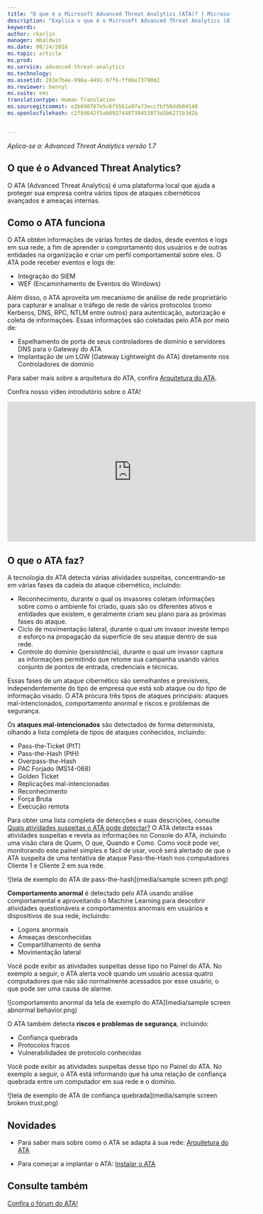 ```yaml
---
title: "O que é o Microsoft Advanced Threat Analytics (ATA)? | Microsoft ATA"
description: "Explica o que é o Microsoft Advanced Threat Analytics (ATA) e os tipos de atividades suspeitas que ele pode detectar"
keywords: 
author: rkarlin
manager: mbaldwin
ms.date: 08/24/2016
ms.topic: article
ms.prod: 
ms.service: advanced-threat-analytics
ms.technology: 
ms.assetid: 283e7b4e-996a-4491-b7f6-ff06e73790d2
ms.reviewer: bennyl
ms.suite: ems
translationtype: Human Translation
ms.sourcegitcommit: e3b690767e5c6f5561a97a73eccfbf50ddb04148
ms.openlocfilehash: c2f8d642f5ab0927448730453873a5b6271b3d2b


---
```


*Aplica-se a: Advanced Threat Analytics versão 1.7*


## O que é o Advanced Threat Analytics?
O ATA (Advanced Threat Analytics) é uma plataforma local que ajuda a proteger sua empresa contra vários tipos de ataques cibernéticos avançados e ameaças internas.

## Como o ATA funciona
O ATA obtém informações de várias fontes de dados, desde eventos e logs em sua rede, a fim de aprender o comportamento dos usuários e de outras entidades na organização e criar um perfil comportamental sobre eles.
O ATA pode receber eventos e logs de:

-   Integração do SIEM
-   WEF (Encaminhamento de Eventos do Windows)

Além disso, o ATA aproveita um mecanismo de análise de rede proprietário para capturar e analisar o tráfego de rede de vários protocolos (como Kerberos, DNS, RPC, NTLM entre outros) para autenticação, autorização e coleta de informações. Essas informações são coletadas pelo ATA por meio de:

-   Espelhamento de porta de seus controladores de domínio e servidores DNS para o Gateway do ATA
-   Implantação de um LGW (Gateway Lightweight do ATA) diretamente nos Controladores de domínio

Para saber mais sobre a arquitetura do ATA, confira [Arquitetura do ATA](/advanced-threat-analytics/plan-design/ata-architecture).

Confira nosso vídeo introdutório sobre o ATA!
<iframe width="560" height="315" src="https://www.youtube.com/embed/0nA9FeTRZFw" frameborder="0" allowfullscreen></iframe>

## O que o ATA faz?

A tecnologia do ATA detecta várias atividades suspeitas, concentrando-se em várias fases da cadeia do ataque cibernético, incluindo:

-   Reconhecimento, durante o qual os invasores coletam informações sobre como o ambiente foi criado, quais são os diferentes ativos e entidades que existem, e geralmente criam seu plano para as próximas fases do ataque.
-   Ciclo de movimentação lateral, durante o qual um invasor investe tempo e esforço na propagação da superfície de seu ataque dentro de sua rede.
-   Controle do domínio (persistência), durante o qual um invasor captura as informações permitindo que retome sua campanha usando vários conjunto de pontos de entrada, credenciais e técnicas. 

Essas fases de um ataque cibernético são semelhantes e previsíveis, independentemente do tipo de empresa que está sob ataque ou do tipo de informação visado.
O ATA procura três tipos de ataques principais: ataques mal-intencionados, comportamento anormal e riscos e problemas de segurança.

Os **ataques mal-intencionados** são detectados de forma determinista, olhando a lista completa de tipos de ataques conhecidos, incluindo:

-   Pass-the-Ticket (PtT)
-   Pass-the-Hash (PtH)
-   Overpass-the-Hash
-   PAC Forjado (MS14-068)
-   Golden Ticket
-   Replicações mal-intencionadas
-   Reconhecimento
-   Força Bruta
-   Execução remota

Para obter uma lista completa de detecções e suas descrições, consulte [Quais atividades suspeitas o ATA pode detectar?](ata-threats.md)
O ATA detecta essas atividades suspeitas e revela as informações no Console do ATA, incluindo uma visão clara de Quem, O que, Quando e Como. Como você pode ver, monitorando este painel simples e fácil de usar, você será alertado de que o ATA suspeita de uma tentativa de ataque Pass-the-Hash nos computadores Cliente 1 e Cliente 2 em sua rede.

 ![tela de exemplo do ATA de pass-the-hash](media/sample screen pth.png)

**Comportamento anormal** é detectado pelo ATA usando análise comportamental e aproveitando o Machine Learning para descobrir atividades questionáveis e comportamentos anormais em usuários e dispositivos de sua rede, incluindo:

-   Logons anormais
-   Ameaças desconhecidas
-   Compartilhamento de senha
-   Movimentação lateral


Você pode exibir as atividades suspeitas desse tipo no Painel do ATA. No exemplo a seguir, o ATA alerta você quando um usuário acessa quatro computadores que não são normalmente acessados por esse usuário, o que pode ser uma causa de alarme.

 ![comportamento anormal da tela de exemplo do ATA](media/sample screen abnormal behavior.png) 

O ATA também detecta **riscos e problemas de segurança**, incluindo:

-   Confiança quebrada
-   Protocolos fracos
-   Vulnerabilidades de protocolo conhecidas

Você pode exibir as atividades suspeitas desse tipo no Painel do ATA. No exemplo a seguir, o ATA está informando que há uma relação de confiança quebrada entre um computador em sua rede e o domínio.

  ![tela de exemplo de ATA de confiança quebrada](media/sample screen broken trust.png)


## Novidades

-   Para saber mais sobre como o ATA se adapta à sua rede: [Arquitetura do ATA](/advanced-threat-analytics/plan-design/ata-architecture)

-   Para começar a implantar o ATA: [Instalar o ATA](/advanced-threat-analytics/deploy-use/install-ata)

## Consulte também
[Confira o fórum do ATA!](https://social.technet.microsoft.com/Forums/security/home?forum=mata)



<!--HONumber=Aug16_HO5-->


